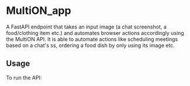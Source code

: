 # MultiON_app
A FastAPI endpoint that takes an input image (a chat screenshot, a food/clothing item etc.) and automates browser actions accordingly using the MultiON API.
It is able to automate actions like scheduling meetings based on a chat's ss, ordering a food dish by only using its image etc.

## Usage
To run the API:
